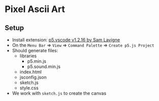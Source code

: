 # Pixel Ascii Art


## Setup
- Install extension: [p5.vscode v1.2.16 by Sam Lavigne](https://marketplace.visualstudio.com/items?itemName=samplavigne.p5-vscode)
- On the `Menu Bar` => `View` => `Command Palette` => `Create p5.js Project`
- Should generate files:
  - libraries
    - p5.min.js
    - p5.sound.min.js
  - index.html
  - jsconfig.json
  - sketch.js
  - style.css
- We work with `sketch.js` to create the canvas